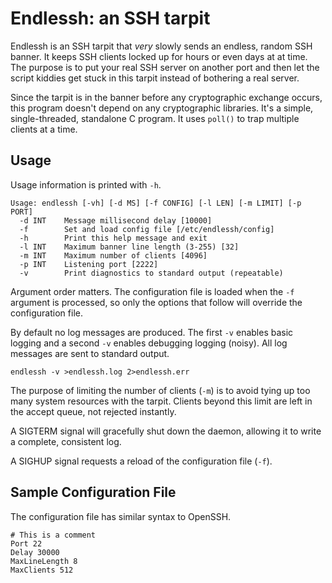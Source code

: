 # Endlessh: an SSH tarpit

Endlessh is an SSH tarpit that *very* slowly sends an endless, random
SSH banner. It keeps SSH clients locked up for hours or even days at at
time. The purpose is to put your real SSH server on another port and
then let the script kiddies get stuck in this tarpit instead of
bothering a real server.

Since the tarpit is in the banner before any cryptographic exchange
occurs, this program doesn't depend on any cryptographic libraries. It's
a simple, single-threaded, standalone C program. It uses `poll()` to
trap multiple clients at a time.

## Usage

Usage information is printed with `-h`.

```
Usage: endlessh [-vh] [-d MS] [-f CONFIG] [-l LEN] [-m LIMIT] [-p PORT]
  -d INT    Message millisecond delay [10000]
  -f        Set and load config file [/etc/endlessh/config]
  -h        Print this help message and exit
  -l INT    Maximum banner line length (3-255) [32]
  -m INT    Maximum number of clients [4096]
  -p INT    Listening port [2222]
  -v        Print diagnostics to standard output (repeatable)
```

Argument order matters. The configuration file is loaded when the `-f`
argument is processed, so only the options that follow will override the
configuration file.

By default no log messages are produced. The first `-v` enables basic
logging and a second `-v` enables debugging logging (noisy). All log
messages are sent to standard output.

    endlessh -v >endlessh.log 2>endlessh.err

The purpose of limiting the number of clients (`-m`) is to avoid tying
up too many system resources with the tarpit. Clients beyond this limit
are left in the accept queue, not rejected instantly.

A SIGTERM signal will gracefully shut down the daemon, allowing it to
write a complete, consistent log.

A SIGHUP signal requests a reload of the configuration file (`-f`).

## Sample Configuration File

The configuration file has similar syntax to OpenSSH.

```
# This is a comment
Port 22
Delay 30000
MaxLineLength 8
MaxClients 512
```
